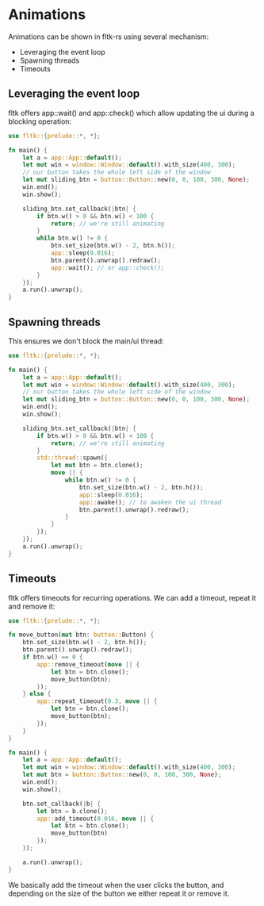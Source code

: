 # Animations

Animations can be shown in fltk-rs using several mechanism:
- Leveraging the event loop
- Spawning threads
- Timeouts


## Leveraging the event loop

fltk offers app::wait() and app::check() which allow updating the ui during a blocking operation:
```rust
use fltk::{prelude::*, *};

fn main() {
    let a = app::App::default();
    let mut win = window::Window::default().with_size(400, 300);
    // our button takes the whole left side of the window
    let mut sliding_btn = button::Button::new(0, 0, 100, 300, None);
    win.end();
    win.show();

    sliding_btn.set_callback(|btn| {
        if btn.w() > 0 && btn.w() < 100 {
            return; // we're still animating
        }
        while btn.w() != 0 {
            btn.set_size(btn.w() - 2, btn.h());
            app::sleep(0.016);
            btn.parent().unwrap().redraw();
            app::wait(); // or app::check();
        }
    });
    a.run().unwrap();
}
```

## Spawning threads

This ensures we don't block the main/ui thread:
```rust
use fltk::{prelude::*, *};

fn main() {
    let a = app::App::default();
    let mut win = window::Window::default().with_size(400, 300);
    // our button takes the whole left side of the window
    let mut sliding_btn = button::Button::new(0, 0, 100, 300, None);
    win.end();
    win.show();

    sliding_btn.set_callback(|btn| {
        if btn.w() > 0 && btn.w() < 100 {
            return; // we're still animating
        }
        std::thread::spawn({
            let mut btn = btn.clone();
            move || {
                while btn.w() != 0 {
                    btn.set_size(btn.w() - 2, btn.h());
                    app::sleep(0.016);
                    app::awake(); // to awaken the ui thread
                    btn.parent().unwrap().redraw();
                }
            }
        });
    });
    a.run().unwrap();
}
```

## Timeouts

fltk offers timeouts for recurring operations. We can add a timeout, repeat it and remove it:
```rust
use fltk::{prelude::*, *};

fn move_button(mut btn: button::Button) {
    btn.set_size(btn.w() - 2, btn.h());
    btn.parent().unwrap().redraw();
    if btn.w() == 0 {
        app::remove_timeout(move || {
            let btn = btn.clone();
            move_button(btn);
        });
    } else {
        app::repeat_timeout(0.3, move || {
            let btn = btn.clone();
            move_button(btn);
        });
    }
}

fn main() {
    let a = app::App::default();
    let mut win = window::Window::default().with_size(400, 300);
    let mut btn = button::Button::new(0, 0, 100, 300, None);
    win.end();
    win.show();

    btn.set_callback(|b| {
        let btn = b.clone();
        app::add_timeout(0.016, move || {
            let btn = btn.clone();
            move_button(btn)
        });
    });

    a.run().unwrap();
}
```

We basically add the timeout when the user clicks the button, and depending on the size of the button we either repeat it or remove it.
